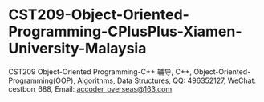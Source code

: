 # CST209-Object-Oriented-Programming-CPlusPlus-Xiamen-University-Malaysia
CST209 Object-Oriented Programming-C++ 辅导, C++, Object-Oriented-Programming(OOP), Algorithms, Data Structures, QQ: 496352127, WeChat: cestbon_688, Email: accoder_overseas@163.com
